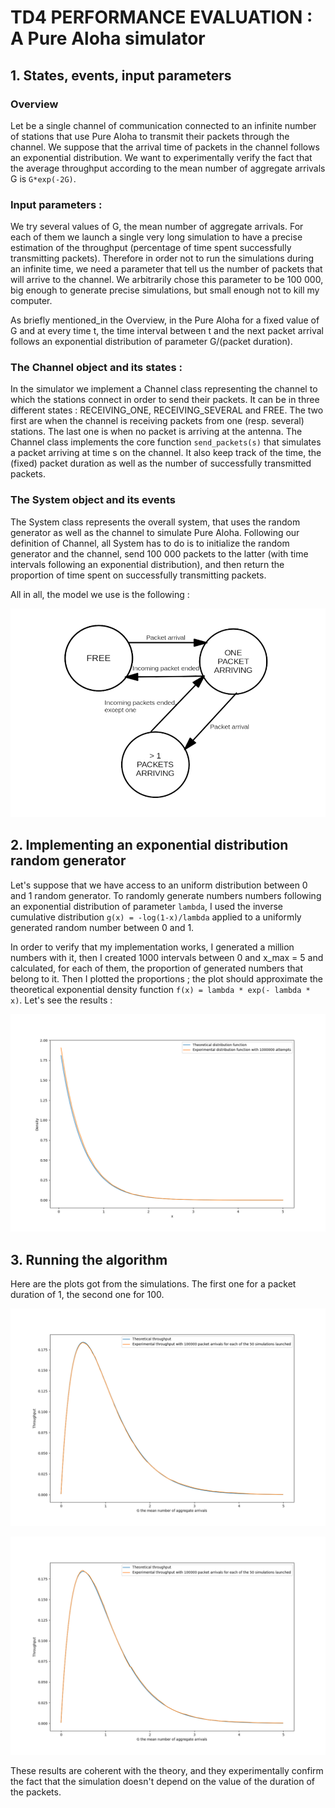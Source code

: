 # TD4 PERFORMANCE EVALUATION : A Pure Aloha simulator

## 1. States, events, input parameters

### Overview

Let be a single channel of communication connected to an infinite number of stations that use Pure Aloha to transmit their packets through the channel. We suppose that the arrival time of packets in the channel follows an exponential distribution. We want to experimentally verify the fact that the average throughput according to the mean number of aggregate arrivals G is `G*exp(-2G)`.

### Input parameters :

We try several values of G, the mean number of aggregate arrivals. For each of them we launch a single very long simulation to have a precise estimation of the throughput (percentage of time spent successfully transmitting packets). Therefore in order not to run the simulations during an infinite time, we need a parameter that tell us the number of packets that will arrive to the channel. We arbitrarily chose this parameter to be 100 000, big enough to generate precise simulations, but small enough not to kill my computer.

As briefly mentioned_in the Overview, in the Pure Aloha for a fixed value of G and at every time t, the time interval between t and the next packet arrival follows an exponential distribution of parameter G/(packet duration).

### The Channel object and its states :

In the simulator we implement a Channel class representing the channel to which the stations connect in order to send their packets. It can be in three different states : RECEIVING_ONE, RECEIVING_SEVERAL and FREE. The two first are when the channel is receiving packets from one (resp. several) stations. The last one is when no packet is arriving at the antenna. The Channel class implements the core function `send_packets(s)` that simulates a packet arriving at time s on the channel. It also keep track of the time, the (fixed) packet duration as well as the number of successfully transmitted packets.

### The System object and its events

The System class represents the overall system, that uses the random generator as well as the channel to simulate Pure Aloha. Following our definition of Channel, all System has to do is to initialize the random generator and the channel, send 100 000 packets to the latter (with time intervals following an exponential distribution), and then return the proportion of time spent on successfully transmitting packets.

All in all, the model we use is the following :

![Error](schema.png "Schema")

## 2. Implementing an exponential distribution random generator

Let's suppose that we have access to an uniform distribution between 0 and 1 random generator. To randomly generate numbers numbers following an exponential distribution of parameter `lambda`, I used the inverse cumulative distribution `g(x) = -log(1-x)/lambda` applied to a uniformly generated random number between 0 and 1.

In order to verify that my implementation works, I generated a million numbers with it, then I created 1000 intervals between 0 and x_max = 5 and calculated, for each of them, the proportion of generated numbers that belong to it. Then I plotted the proportions ; the plot should approximate the theoretical exponential density function `f(x) = lambda * exp(- lambda * x)`. Let's see the results :

![Error](plot.png "Verification plot for the random generator")

## 3. Running the algorithm

Here are the plots got from the simulations. The first one for a packet duration of 1, the second one for 100.

![Error](plot_success_1.png "Verification plot for the simulator")

![Error](plot_success_100.png "Verification plot for the simulator")

These results are coherent with the theory, and they experimentally confirm the fact that the simulation doesn't depend on the value of the duration of the packets.